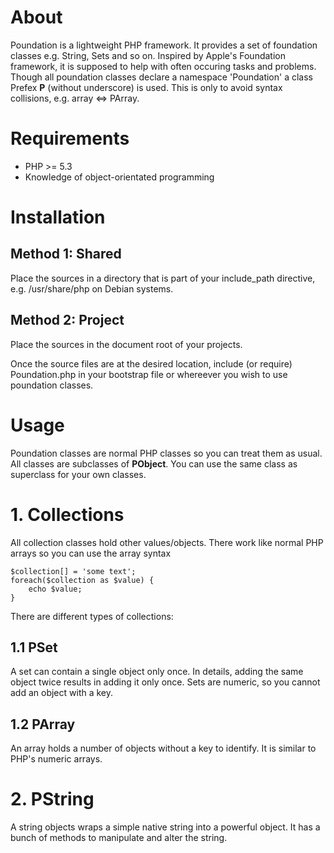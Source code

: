 # About
Poundation is a lightweight PHP framework. It provides a set of foundation classes e.g. String, Sets and so on. Inspired by Apple's Foundation framework, it is supposed to help with often occuring tasks and problems.
Though all poundation classes declare a namespace 'Poundation' a class Prefex __P__ (without underscore) is used. This is only to avoid syntax collisions, e.g. array <=> PArray.

# Requirements
* PHP >= 5.3
* Knowledge of object-orientated programming

# Installation
## Method 1: Shared
Place the sources in a directory that is part of your include_path directive, e.g. /usr/share/php on Debian systems.
## Method 2: Project
Place the sources in the document root of your projects.

Once the source files are at the desired location, include (or require) Poundation.php in your bootstrap file or whereever you wish to use poundation classes.

# Usage
Poundation classes are normal PHP classes so you can treat them as usual. All classes are subclasses of __PObject__. You can use the same class as superclass for your own classes.

# 1. Collections
All collection classes hold other values/objects. There work like normal PHP arrays so you can use the array syntax 

	$collection[] = 'some text';
	foreach($collection as $value) {
		echo $value;
	}

There are different types of collections:

## 1.1 PSet
A set can contain a single object only once. In details, adding the same object twice results in adding it only once.
Sets are numeric, so you cannot add an object with a key.

## 1.2 PArray
An array holds a number of objects without a key to identify. It is similar to PHP's numeric arrays.

# 2. PString
A string objects wraps a simple native string into a powerful object. It has a bunch of methods to manipulate and alter the string.
